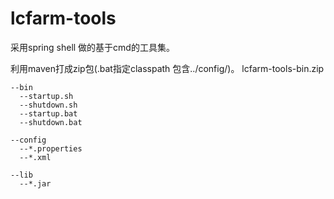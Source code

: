 # lcfarm-tools
采用spring shell 做的基于cmd的工具集。

利用maven打成zip包(.bat指定classpath 包含../config/)。
  lcfarm-tools-bin.zip
  
    --bin
      --startup.sh
      --shutdown.sh
      --startup.bat
      --shutdown.bat
      
    --config
      --*.properties
      --*.xml
      
    --lib
      --*.jar
     

